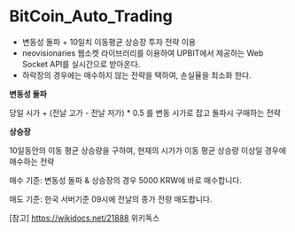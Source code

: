 # BitCoin_Auto_Trading



- 변동성 돌파 + 10일치 이동평균 상승장 투자 전략 이용
- neovisionaries 웹소켓 라이브러리를 이용하여 UPBIT에서 제공하는 Web Socket API를 실시간으로 받아온다.
- 하락장의 경우에는 매수하지 않는 전략을 택하여, 손실율을 최소화 한다.



**변동성 돌파**

당일 시가 + (전날 고가 - 전날 저가) * 0.5 를 변동 시가로 잡고 돌파시 구매하는 전략

**상승장**

10일동안의 이동 평균 상승량을 구하여, 현재의 시가가 이동 평균 상승량 이상일 경우에 매수하는 전략



매수 기준: 변동성 돌파 & 상승장의 경우 5000 KRW에 바로 매수합니다.

매도 기준: 한국 서버기준 09시에 전날의 종가 전량 매도합니다.



[참고] https://wikidocs.net/21888 위키독스
